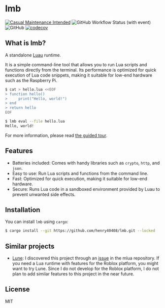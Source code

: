 # lmb

[![Casual Maintenance Intended](https://casuallymaintained.tech/badge.svg)](https://casuallymaintained.tech/)
![GitHub Workflow Status (with event)](https://img.shields.io/github/actions/workflow/status/henry40408/lmb/.github%2Fworkflows%2Fworkflow.yaml)
![GitHub](https://img.shields.io/github/license/henry40408/lmb)
[![codecov](https://codecov.io/gh/henry40408/lmb/graph/badge.svg?token=O7WLYVEX0E)](https://codecov.io/gh/henry40408/lmb)

## What is lmb?

A standalone [Luau](https://luau.org) runtime.

It is a simple command-line tool that allows you to run Lua scripts and functions directly from the terminal. Its performance is optimized for quick execution of Lua code snippets, making it suitable for low-end hardware such as the Raspberry Pi.

```bash
$ cat > hello.lua <<EOF
> function hello()
>     print("Hello, world!")
> end
> return hello
EOF

$ lmb eval --file hello.lua
Hello, world!
```

For more information, please read [the guided tour](docs/guided-tour.md).

## Features

- Batteries included: Comes with handy libraries such as `crypto`, `http`, and `json`.
- Easy to use: Run Lua scripts and functions from the command line.
- Fast: Optimized for quick execution, making it suitable for low-end hardware.
- Secure: Runs Lua code in a sandboxed environment provided by Luau to prevent unwanted side effects.

## Installation

You can install `lmb` using `cargo`:

```bash
$ cargo install --git https://github.com/henry40408/lmb.git --locked
```

## Similar projects

- [Lune](https://github.com/lune-org/lune): I discovered this project through an [issue](https://github.com/mlua-rs/mlua/issues/620) in the mlua repository. If you need a Lua runtime with features for the Roblox platform, you might want to try Lune. Since I do not develop for the Roblox platform, I do not plan to add similar features to this project in the near future.

## License

MIT
